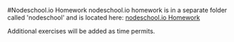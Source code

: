 #Nodeschool.io Homework
nodeschool.io homework is in a separate folder called 'nodeschool' and is located here:
[nodeschool.io Homework](https://github.com/jdegrave/backend/tree/master/nodeschool)

Additional exercises will be added as time permits.
